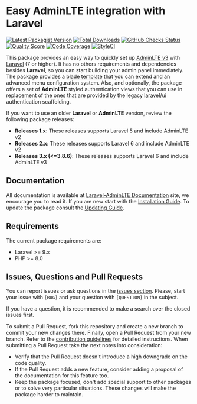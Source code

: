 # Easy AdminLTE integration with Laravel

[![Latest Packagist Version](https://img.shields.io/packagist/v/jeroennoten/Laravel-AdminLTE?logo=github&logoColor=white&style=flat-square)](https://packagist.org/packages/jeroennoten/Laravel-AdminLTE)
[![Total Downloads](https://img.shields.io/packagist/dt/jeroennoten/Laravel-AdminLTE.svg?logo=github&logoColor=white&style=flat-square)](https://packagist.org/packages/jeroennoten/Laravel-AdminLTE)
[![GitHub Checks Status](https://img.shields.io/github/checks-status/jeroennoten/Laravel-AdminLTE/master?logo=github-actions&logoColor=white&style=flat-square)](https://github.com/jeroennoten/Laravel-AdminLTE/actions)
[![Quality Score](https://img.shields.io/scrutinizer/quality/g/jeroennoten/Laravel-AdminLTE.svg?logo=scrutinizer&style=flat-square)](https://scrutinizer-ci.com/g/jeroennoten/Laravel-AdminLTE)
[![Code Coverage](https://img.shields.io/scrutinizer/coverage/g/jeroennoten/Laravel-AdminLTE.svg?logo=scrutinizer&style=flat-square)](https://scrutinizer-ci.com/g/jeroennoten/Laravel-AdminLTE)
[![StyleCI](https://styleci.io/repos/38200433/shield?branch=master)](https://styleci.io/repos/38200433)

This package provides an easy way to quickly set up [AdminLTE v3](https://adminlte.io/themes/v3/) with [Laravel](https://laravel.com/) (7 or higher). It has no others requirements and dependencies besides **Laravel**, so you can start building your admin panel immediately. The package provides a [blade template](https://laravel.com/docs/blade) that you can extend and an advanced menu configuration system. Also, and optionally, the package offers a set of **AdminLTE** styled authentication views that you can use in replacement of the ones that are provided by the legacy [laravel/ui](https://github.com/laravel/ui) authentication scaffolding.

If you want to use an older **Laravel** or **AdminLTE** version, review the following package releases:
- **Releases 1.x**:
  These releases supports Laravel 5 and include AdminLTE v2
- **Releases 2.x**:
  These releases supports Laravel 6 and include AdminLTE v2
- **Releases 3.x (<=3.8.6)**:
  These releases supports Laravel 6 and include AdminLTE v3

## Documentation

All documentation is available at [Laravel-AdminLTE Documentation](https://jeroennoten.github.io/Laravel-AdminLTE) site, we encourage you to read it. If you are new start with the [Installation Guide](https://jeroennoten.github.io/Laravel-AdminLTE/sections/overview/installation.html). To update the package consult the [Updating Guide](https://jeroennoten.github.io/Laravel-AdminLTE/sections/overview/updating.html).


## Requirements

The current package requirements are:

- Laravel >= 9.x
- PHP >= 8.0


## Issues, Questions and Pull Requests

You can report issues or ask questions in the [issues section](https://github.com/jeroennoten/Laravel-AdminLTE/issues). Please, start your issue with `[BUG]` and your question with `[QUESTION]` in the subject.

If you have a question, it is recommended to make a search over the closed issues first.

To submit a Pull Request, fork this repository and create a new branch to commit your new changes there. Finally, open a Pull Request from your new branch. Refer to the [contribution guidelines](https://github.com/jeroennoten/Laravel-AdminLTE/blob/master/.github/CONTRIBUTING.md) for detailed instructions. When submitting a Pull Request take the next notes into consideration:

- Verify that the Pull Request doesn't introduce a high downgrade on the code quality.
- If the Pull Request adds a new feature, consider adding a proposal of the documentation for this feature too.
- Keep the package focused, don't add special support to other packages or to solve very particular situations. These changes will make the package harder to maintain.
